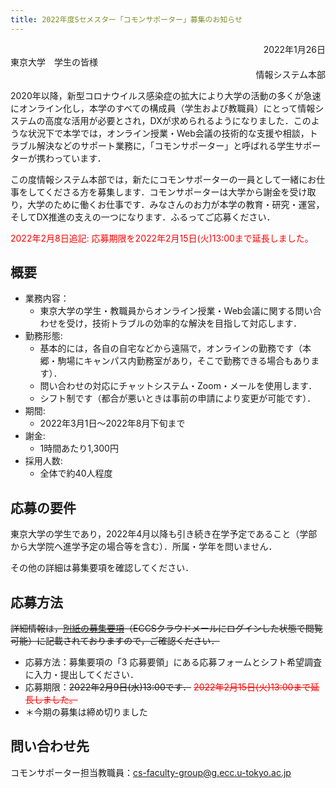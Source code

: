 ```yaml
---
title: 2022年度Sセメスター「コモンサポーター」募集のお知らせ
---
```


<div style="text-align: right;">2022年1月26日</div>
東京大学　学生の皆様
<div style="text-align: right;">情報システム本部</div>

2020年以降，新型コロナウイルス感染症の拡大により大学の活動の多くが急速にオンライン化し，本学のすべての構成員（学生および教職員）にとって情報システムの高度な活用が必要とされ，DXが求められるようになりました．このような状況下で本学では，オンライン授業・Web会議の技術的な支援や相談，トラブル解決などのサポート業務に，「コモンサポーター」と呼ばれる学生サポーターが携わっています．

この度情報システム本部では，新たにコモンサポーターの一員として一緒にお仕事をしてくださる方を募集します．コモンサポーターは大学から謝金を受け取り，大学のために働くお仕事です．みなさんのお力が本学の教育・研究・運営，そしてDX推進の支えの一つになります．ふるってご応募ください．

<font color="red">2022年2月8日追記: 応募期限を2022年2月15日(火)13:00まで延長しました。</font>

## 概要
* 業務内容：
    * 東京大学の学生・教職員からオンライン授業・Web会議に関する問い合わせを受け，技術トラブルの効率的な解決を目指して対応します．
* 勤務形態:
    * 基本的には，各自の自宅などから遠隔で，オンラインの勤務です（本郷・駒場にキャンパス内勤務室があり，そこで勤務できる場合もあります）．
    * 問い合わせの対応にチャットシステム・Zoom・メールを使用します．
    * シフト制です（都合が悪いときは事前の申請により変更が可能です）．
* 期間:
    * 2022年3月1日～2022年8月下旬まで
* 謝金:
    * 1時間あたり1,300円
* 採用人数:
    * 全体で約40人程度

## 応募の要件
東京大学の学生であり，2022年4月以降も引き続き在学予定であること（学部から大学院へ進学予定の場合等を含む）．所属・学年を問いません．

その他の詳細は募集要項を確認してください．

## 応募方法
~~詳細情報は，[別紙の募集要項](https://www.google.com/url?q=https://drive.google.com/file/d/13lTDDFBvFUmkvTTWoqtOwN7OkXBNUMBj/view?usp%3Dsharing&sa=D&source=docs&ust=1642758091006753&usg=AOvVaw3JHnUpax1FLl8iw5Z4zpKL)（ECCSクラウドメールにログインした状態で閲覧可能）に記載されておりますので，ご確認ください．~~

* 応募方法：募集要項の「3 応募要領」にある応募フォームとシフト希望調査に入力・提出してください．
* 応募期限：~~2022年2月9日(水)13:00です．~~ <font color="red"> ~~2022年2月15日(火)13:00まで延長しました。~~</font>
* ＊今期の募集は締め切りました

## 問い合わせ先

コモンサポーター担当教職員：cs-faculty-group@g.ecc.u-tokyo.ac.jp
